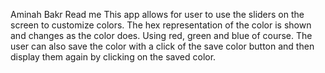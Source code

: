 Aminah Bakr 
Read me 
This app allows for user to use the sliders on the screen to customize colors. The hex representation of the color is shown and changes as the color does. Using red, green and blue of course. The user can also save the 
color with a click of the save color button and then display them again by clicking on the saved color. 

